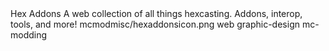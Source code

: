 <articlemeta>
    <name>Hex Addons</name>
    <description>A web collection of all things hexcasting. Addons, interop, tools, and more!</description>
    <icon>mcmodmisc/hexaddonsicon.png</icon>
    <tags>
        <tag>web</tag>
        <tag>graphic-design</tag>
        <tag>mc-modding</tag>
    </tags>
</articlemeta>

